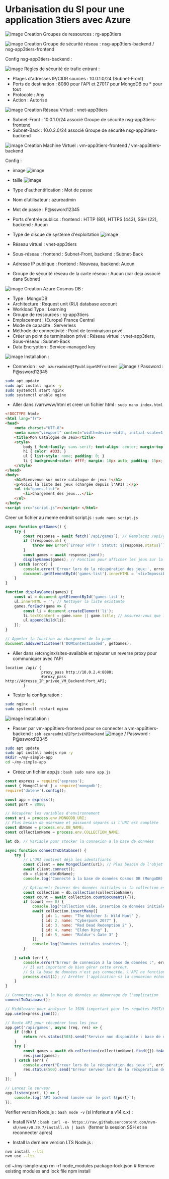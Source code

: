 # Urbanisation du SI pour une application 3tiers avec Azure 

![image](https://github.com/user-attachments/assets/b8276b0e-9495-4d68-b82e-584a8305547e)
Creation Groupes de ressources : rg-app3tiers

![image](https://github.com/user-attachments/assets/e3e25cbd-dab1-48b9-964c-8fd74df2854b)
Creation Groupe de sécurité réseau : nsg-app3tiers-backend / nsg-app3tiers-frontend

Config nsg-app3tiers-backend :

![image](https://github.com/user-attachments/assets/68a42816-eb22-46b0-ad5d-eeee60948f01)
Règles de sécurité de trafic entrant :

- Plages d'adresses IP/CIDR sources : 10.0.1.0/24 (Subnet-Front)
- Ports de destination : 8080 pour l'API et 27017 pour MongoDB ou * pour tout
- Protocole : Any
- Action : Autorisé

![image](https://github.com/user-attachments/assets/f9a20886-c269-4749-be82-9c7129705d01)
Creation Réseau Virtuel : vnet-app3tiers
- Subnet-Front : 10.0.1.0/24 associé Groupe de sécurité nsg-app3tiers-frontend
- Subnet-Back : 10.0.2.0/24 associé Groupe de sécurité nsg-app3tiers-backend

![image](https://github.com/user-attachments/assets/bdc20b4a-291f-4b72-a854-39ff6beecbfb)
Creation Machine Virtuel : vm-app3tiers-frontend / vm-app3tiers-backend

Config :

- image 
![image](https://github.com/user-attachments/assets/97cc33b3-d599-4289-9102-9c2e71aca5af)

- taille
![image](https://github.com/user-attachments/assets/85001564-bcfc-475d-9f7d-257a4b87756e)

- Type d'authentification : Mot de passe
- Nom d’utilisateur : azureadmin
- Mot de passe : P@ssword12345
- Ports d'entrée publics : frontend : HTTP (80), HTTPS (443), SSH (22), backend : Aucun
- Type de disque de système d'exploitation
![image](https://github.com/user-attachments/assets/d43fe251-fb74-49f9-b45b-883de0e854d1)

- Réseau virtuel : vnet-app3tiers
- Sous-réseau : frontend : Subnet-Front, backend : Subnet-Back
- Adresse IP publique : frontend : Nouveau, backend: Aucun
- Groupe de sécurité réseau de la carte réseau : Aucun (car deja associé dans Subnet)

![image](https://github.com/user-attachments/assets/d8fb26a5-8a05-4105-bc6c-b997a745aa2e)
Creation Azure Cosmos DB : 

- Type : MongoDB
- Architecture : Request unit (RU) database account
- Workload Type : Learning
- Groupe de ressources : rg-app3tiers
- Emplacement : (Europe) France Central
- Mode de capacité : Serverless
- Méthode de connectivité : Point de terminaison privé
- Créer un point de terminaison privé : Réseau virtuel : vnet-app3tiers, Sous-réseau : Subnet-Back
- Data Encryption : Service-managed key

![image](https://github.com/user-attachments/assets/53bdcd61-3706-4d01-8cd2-61498a3c5e02)
Installation :

- Connexion : ``` ssh azureadmin@IPpubliqueVMfrontend ``` ![image](https://github.com/user-attachments/assets/cf8cd2d2-5095-4a7b-831b-e4b2ee383626) / Password : P@ssword12345
```bash
sudo apt update
sudo apt install nginx -y
sudo systemctl start nginx
sudo systemctl enable nginx
```
- Aller dans /var/www/html et creer un fichier html : ```sudo nano index.html```

```html
<!DOCTYPE html>
<html lang="fr">
<head>
    <meta charset="UTF-8">
    <meta name="viewport" content="width=device-width, initial-scale=1.0">
    <title>Mon Catalogue de Jeux</title>
    <style>
        body { font-family: sans-serif; text-align: center; margin-top: 50px; background-color: #f0f0f0; }
        h1 { color: #333; }
        ul { list-style: none; padding: 0; }
        li { background-color: #fff; margin: 10px auto; padding: 15px; border-radius: 8px; box-shadow: 0 2px 4px rgba(0,0,0,0.1); width: 80%; max-width: 500px; }
    </style>
</head>
<body>
    <h1>Bienvenue sur notre catalogue de jeux !</h1>
    <p>Voici la liste des jeux (chargée depuis l'API) :</p>
    <ul id="games-list">
        <li>Chargement des jeux...</li>
    </ul>
</body>
<script src="script.js"></script> </html>
```

Creer un fichier au meme endroit script.js : ```sudo nano script.js```

```javascript
async function getGames() {
    try {
        const response = await fetch(`/api/games`); // Remplacez /api/games par votre endpoint réel
        if (!response.ok) {
            throw new Error(`Erreur HTTP ! Statut: ${response.status}`);
        }
        const games = await response.json();
        displayGames(games); // Fonction pour afficher les jeux sur la page
    } catch (error) {
        console.error('Erreur lors de la récupération des jeux:', error);
        document.getElementById('games-list').innerHTML = '<li>Impossible de charger les jeux pour le moment.</li>';
    }
}

function displayGames(games) {
    const ul = document.getElementById('games-list');
    ul.innerHTML = ''; // Nettoyer la liste existante
    games.forEach(game => {
        const li = document.createElement('li');
        li.textContent = game.name || game.title; // Assurez-vous que la propriété est correcte (name ou title)
        ul.appendChild(li);
    });
}

// Appeler la fonction au chargement de la page
document.addEventListener('DOMContentLoaded', getGames);
```

- Aller dans /etc/nginx/sites-available et rajouter un reverse proxy pour communiquer avec l'API
```nginx
location /api/ {
                proxy_pass http://10.0.2.4:8080;
                #proxy_pass http://Adresse_IP_privée_VM_Backend:Port_API;
        }
```

- Tester la configuration :
```bash
sudo nginx -t
sudo systemctl restart nginx
```

![image](https://github.com/user-attachments/assets/91444d11-a8d4-4532-a43e-e5afeb3d6ba5)
Installation :

- Passer par vm-app3tiers-frontend pour se connecter a vm-app3tiers-backend : ``` ssh azureadmin@IPprivéVMbackend ``` ![image](https://github.com/user-attachments/assets/7d7401dd-dd09-4019-b23a-8723f7f4fb32)
 / Password : P@ssword12345

```bash
sudo apt update
sudo apt install nodejs npm -y
mkdir ~/my-simple-app
cd ~/my-simple-app
```

- Créez un fichier app.js : ```bash sudo nano app.js```

```javascript
const express = require('express');
const { MongoClient } = require('mongodb');
require('dotenv').config();

const app = express();
const port = 8080;

// Récupérer les variables d'environnement
const uri = process.env.MONGODB_URI;
// Plus besoin de username et password séparés si l'URI est complète
const dbName = process.env.DB_NAME;
const collectionName = process.env.COLLECTION_NAME;

let db; // Variable pour stocker la connexion à la base de données

async function connectToDatabase() {
    try {
        // L'URI contient déjà les identifiants
        const client = new MongoClient(uri); // Plus besoin de l'objet { auth: ... } ici
        await client.connect();
        db = client.db(dbName);
        console.log("Connecté à la base de données Cosmos DB (MongoDB) !");

        // Optionnel: Insérer des données initiales si la collection est vide
        const collection = db.collection(collectionName);
        const count = await collection.countDocuments({});
        if (count === 0) {
            console.log("Collection vide, insertion de données initiales...");
            await collection.insertMany([
                { id: 1, name: "The Witcher 3: Wild Hunt" },
                { id: 2, name: "Cyberpunk 2077" },
                { id: 3, name: "Red Dead Redemption 2" },
                { id: 4, name: "Elden Ring" },
                { id: 5, name: "Baldur's Gate 3" }
            ]);
            console.log("Données initiales insérées.");
        }

    } catch (err) {
        console.error("Erreur de connexion à la base de données :", err);
        // Il est important de bien gérer cette erreur.
        // Si la base de données n'est pas connectée, l'API ne fonctionnera pas.
        process.exit(1); // Arrêter l'application si la connexion échoue
    }
}

// Connectez-vous à la base de données au démarrage de l'application
connectToDatabase();

// Middleware pour analyser le JSON (important pour les requêtes POST/PUT)
app.use(express.json());

// Route API pour récupérer tous les jeux
app.get('/api/games', async (req, res) => {
    if (!db) {
        return res.status(503).send("Service non disponible : base de données non connectée.");
    }
    try {
        const games = await db.collection(collectionName).find({}).toArray();
        res.json(games);
    } catch (err) {
        console.error("Erreur lors de la récupération des jeux :", err);
        res.status(500).send("Erreur serveur lors de la récupération des jeux.");
    }
});

// Lancez le serveur
app.listen(port, () => {
    console.log(`API backend lancée sur le port ${port}`);
});
```


Verifier version Node.js : ```bash node -v``` (si inferieur a v14.x.x) :
- Install NVM : ```bash curl -o- https://raw.githubusercontent.com/nvm-sh/nvm/v0.39.7/install.sh | bash ``` (fermer la session SSH et se reconnecter apres)

- Install la derniere version LTS Node.js :
```bash
nvm install --lts
nvm use --lts
```

cd ~/my-simple-app
rm -rf node_modules package-lock.json # Remove existing modules and lock file
npm install

